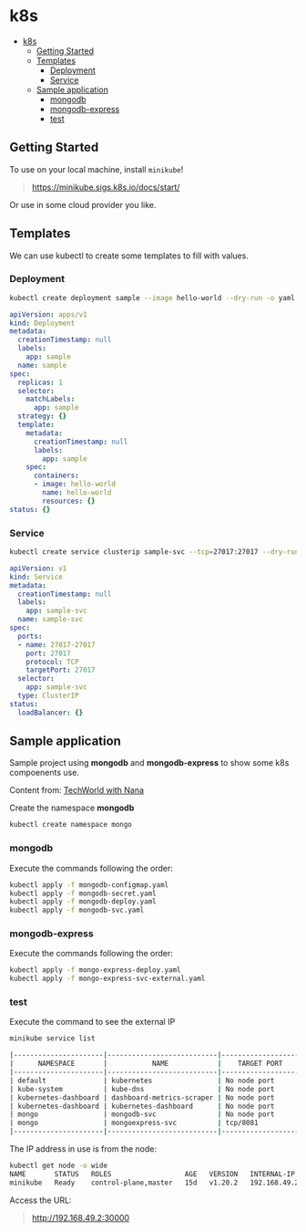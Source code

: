 # k8s

- [k8s](#k8s)
  - [Getting Started](#getting-started)
  - [Templates](#templates)
    - [Deployment](#deployment)
    - [Service](#service)
  - [Sample application](#sample-application)
    - [mongodb](#mongodb)
    - [mongodb-express](#mongodb-express)
    - [test](#test)

## Getting Started

To use on your local machine, install `minikube`!

> https://minikube.sigs.k8s.io/docs/start/

Or use in some cloud provider you like.

## Templates

We can use kubectl to create some templates to fill with values.

### Deployment

```sh
kubectl create deployment sample --image hello-world --dry-run -o yaml
```

```yaml
apiVersion: apps/v1
kind: Deployment
metadata:
  creationTimestamp: null
  labels:
    app: sample
  name: sample
spec:
  replicas: 1
  selector:
    matchLabels:
      app: sample
  strategy: {}
  template:
    metadata:
      creationTimestamp: null
      labels:
        app: sample
    spec:
      containers:
      - image: hello-world
        name: hello-world
        resources: {}
status: {}
```

### Service

```sh
kubectl create service clusterip sample-svc --tcp=27017:27017 --dry-run -o yaml
```

```yaml
apiVersion: v1
kind: Service
metadata:
  creationTimestamp: null
  labels:
    app: sample-svc
  name: sample-svc
spec:
  ports:
  - name: 27017-27017
    port: 27017
    protocol: TCP
    targetPort: 27017
  selector:
    app: sample-svc
  type: ClusterIP
status:
  loadBalancer: {}
```

## Sample application

Sample project using __mongodb__ and __mongodb-express__ to show some k8s compoenents use.

Content from: [TechWorld with Nana](https://www.youtube.com/watch?v=X48VuDVv0do)

Create the namespace __mongodb__

```sh
kubectl create namespace mongo
```

### mongodb

Execute the commands following the order:

```sh
kubectl apply -f mongodb-configmap.yaml
kubectl apply -f mongodb-secret.yaml
kubectl apply -f mongodb-deploy.yaml
kubectl apply -f mongodb-svc.yaml
```

### mongodb-express

Execute the commands following the order:

```sh
kubectl apply -f mongo-express-deploy.yaml
kubectl apply -f mongo-express-svc-external.yaml
```

### test

Execute the command to see the external IP

```sh
minikube service list

|----------------------|---------------------------|--------------------|---------------------------|
|      NAMESPACE       |           NAME            |    TARGET PORT     |            URL            |
|----------------------|---------------------------|--------------------|---------------------------|
| default              | kubernetes                | No node port       |
| kube-system          | kube-dns                  | No node port       |
| kubernetes-dashboard | dashboard-metrics-scraper | No node port       |
| kubernetes-dashboard | kubernetes-dashboard      | No node port       |
| mongo                | mongodb-svc               | No node port       |
| mongo                | mongoexpress-svc          | tcp/8081           | http://192.168.49.2:30000 |
|----------------------|---------------------------|--------------------|---------------------------|
```

The IP address in use is from the node:

```sh
kubectl get node -o wide
NAME       STATUS   ROLES                  AGE   VERSION   INTERNAL-IP    EXTERNAL-IP   OS-IMAGE             KERNEL-VERSION       CONTAINER-RUNTIME
minikube   Ready    control-plane,master   15d   v1.20.2   192.168.49.2   <none>        Ubuntu 20.04.1 LTS   5.8.0-7642-generic   docker://20.10.2
```

Access the URL: 

> http://192.168.49.2:30000